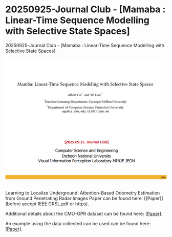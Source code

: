 # 20250925-Journal Club - [Mamaba : Linear-Time Sequence Modelling with Selective State Spaces]
20250925-Journal Club - [Mamaba : Linear-Time Sequence Modelling with Selective State Spaces]
<center><img src="misc/250925_저널클럽_Mamba-SSM.png" width="750" style="center"></center>
&nbsp;
<!-- TODO add the paper to something and link. -->

Learning to Localize Underground: Attention-Based Odometry Estimation from Ground Penetrating Radar Images Paper can be found here: [[Paper]](before aceept IEEE GRSL.pdf or https).

Additional details about the CMU-GPR dataset can be found here: [[Paper]](misc/250925_저널클럽_Mamba-SSM.pdf).

An example using the data collected can be used can be found here: [[Paper]](https://arxiv.org/abs/2103.15317).
<br>
